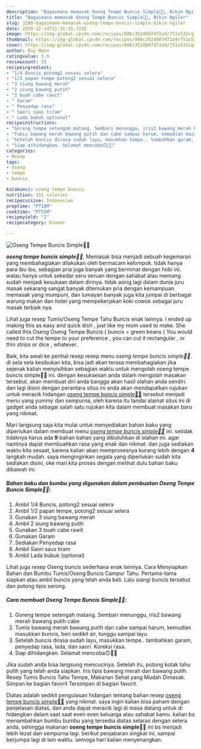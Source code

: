 ```yaml
---
description: "Bagaimana memasak Oseng Tempe Buncis Simple🥗✨, Bikin Ngiler"
title: "Bagaimana memasak Oseng Tempe Buncis Simple🥗✨, Bikin Ngiler"
slug: 3208-bagaimana-memasak-oseng-tempe-buncis-simple-bikin-ngiler
date: 2020-12-14T21:31:35.724Z
image: https://img-global.cpcdn.com/recipes/806c352d607472a9/751x532cq70/oseng-tempe-buncis-simple🥗✨-foto-resep-utama.jpg
thumbnail: https://img-global.cpcdn.com/recipes/806c352d607472a9/751x532cq70/oseng-tempe-buncis-simple🥗✨-foto-resep-utama.jpg
cover: https://img-global.cpcdn.com/recipes/806c352d607472a9/751x532cq70/oseng-tempe-buncis-simple🥗✨-foto-resep-utama.jpg
author: Roy Mann
ratingvalue: 3.9
reviewcount: 15
recipeingredient:
- "1/4 Buncis potong2 sesuai selera"
- "1/2 papan tempe potong2 sesuai selera"
- "3 siung bawang merah"
- "2 siung bawang putih"
- "3 buah cabe rawit"
- " Garam"
- " Penyedap rasa"
- " Saori saus tiram"
- " Lada bubuk optional"
recipeinstructions:
- "Goreng tempe setengah matang. Sembari menunggu, iris2 bawang merah bawang putih cabe"
- "Tumis bawang merah bawang putih dan cabe sampai harum, kemudian masukkan buncis, beri sedikit air, tunggu sampai layu."
- "Setelah buncis dirasa sudah layu, masukkan tempe.. tambahkan garam, penyedap rasa, lada, dan saori. Koreksi rasa."
- "Siap dihidangkan. Selamat mencoba🙃🙌🏻"
categories:
- Resep
tags:
- oseng
- tempe
- buncis

katakunci: oseng tempe buncis 
nutrition: 151 calories
recipecuisine: Indonesian
preptime: "PT18M"
cooktime: "PT55M"
recipeyield: "1"
recipecategory: Dinner

---
```



![Oseng Tempe Buncis Simple🥗✨](https://img-global.cpcdn.com/recipes/806c352d607472a9/751x532cq70/oseng-tempe-buncis-simple🥗✨-foto-resep-utama.jpg)

<b><i>oseng tempe buncis simple🥗✨</i></b>, Memasak bisa menjadi sebuah kegemaran yang membahagiakan dilakukan oleh bermacam kelompok. tidak hanya para ibu ibu, sebagian pria juga banyak yang berminat dengan hobi ini. walau hanya untuk sekedar seru seruan dengan sahabat atau memang sudah menjadi kesukaan dalam dirinya. tidak asing lagi dalam dunia juru masak sekarang sangat banyak ditemukan pria dengan kemampuan memasak yang mumpuni, dan lumayan banyak juga kita jumpai di berbagai warung makan dan hotel yang mempekerjakan koki cowok sebagai juru masak terbaik nya.

Lihat juga resep Tumis/Oseng Tempe Tahu Buncis enak lainnya. I ended up making this as easy and quick dish , just like my mom used to make. She called this Oseng Oseng Tempe Buncis ( buncis = green beans ) You would need to cut the tempe to your preference , you can cut it rectangular , or thin strips or dice , whatever.

Baik, kita awali ke perihal resep resep menu <i>oseng tempe buncis simple🥗✨</i>. di sela sela kesibukan kita, bisa jadi akan terasa membahagiakan jika sejenak kalian menyisihkan sebagian waktu untuk mengolah oseng tempe buncis simple🥗✨ ini. dengan kesuksesan anda dalam mengolah masakan tersebut, akan membuat diri anda bangga akan hasil olahan anda sendiri. dan lagi disini dengan perantara situs ini anda akan mendapatkan rujukan untuk meracik hidangan <u>oseng tempe buncis simple🥗✨</u> tersebut menjadi menu yang yummy dan sempurna, oleh karena itu tandai alamat situs ini di gadget anda sebagai salah satu rujukan kita dalam membuat masakan baru yang nikmat.


Mari langsung saja kita mulai untuk menyediakan bahan baku yang diperlukan dalam membuat menu <u><i>oseng tempe buncis simple🥗✨</i></u> ini. setidak tidaknya harus ada <b>9</b> bahan bahan yang dibutuhkan di olahan ini. agar nantinya dapat membuahkan rasa yang enak dan nikmat. dan juga sediakan waktu kita sesaat, karena kalian akan memprosesnya kurang lebih dengan <b>4</b> langkah mudah. saya menginginkan segala yang diperlukan sudah kita sediakan disini, oke mari kita proses dengan melihat dulu bahan baku dibawah ini.

<!--inarticleads1-->

##### Bahan baku dan bumbu yang digunakan dalam pembuatan Oseng Tempe Buncis Simple🥗✨:

1. Ambil 1/4 Buncis, potong2 sesuai selera
1. Ambil 1/2 papan tempe, potong2 sesuai selera
1. Gunakan 3 siung bawang merah
1. Ambil 2 siung bawang putih
1. Gunakan 3 buah cabe rawit
1. Gunakan  Garam
1. Sediakan  Penyedap rasa
1. Ambil  Saori saus tiram
1. Ambil  Lada bubuk (optional)


Lihat juga resep Oseng buncis sederhana enak lainnya. Cara Menyiapkan Bahan dan Bumbu Tumis/Oseng Buncis Campur Tahu. Pertama-tama siapkan atau ambil buncis yang telah anda beli. Lalu siangi buncis tersebut dan potong tipis serong. 

<!--inarticleads2-->

##### Cara membuat Oseng Tempe Buncis Simple🥗✨:

1. Goreng tempe setengah matang. Sembari menunggu, iris2 bawang merah bawang putih cabe
1. Tumis bawang merah bawang putih dan cabe sampai harum, kemudian masukkan buncis, beri sedikit air, tunggu sampai layu.
1. Setelah buncis dirasa sudah layu, masukkan tempe.. tambahkan garam, penyedap rasa, lada, dan saori. Koreksi rasa.
1. Siap dihidangkan. Selamat mencoba🙃🙌🏻


Jika sudah anda bisa langsung mencucinya. Setelah itu, potong kotak tahu putih yang telah anda siapkan. Iris tipis bawang merah dan bawang putih. Resep Tumis Buncis Tahu Tempe, Makanan Sehat yang Mudah Dimasak. Simpan ke bagian favorit Tersimpan di bagian favorit. 

Diatas adalah sedikit pengulasan hidangan tentang bahan resep <u>oseng tempe buncis simple🥗✨</u> yang nikmat. saya ingin kalian bisa paham dengan penjelasan diatas, dan anda dapat meracik lagi di masa datang untuk di hidangkan dalam saat saat even even keluarga atau sahabat kamu. kalian bs menambahkan bumbu bumbu yang tersedia diatas selaras dengan selera anda, sehingga makanan <b>oseng tempe buncis simple🥗✨</b> ini bs menjadi lebih lezat dan sempurna lagi. berikut penjabaran singkat ini, sampai berjumpa lagi di lain waktu. semoga hari kalian menyenangkan.
